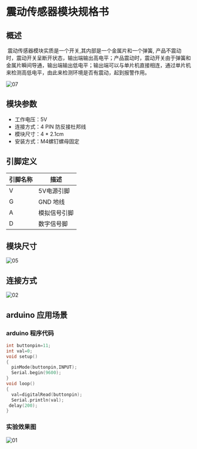 # 震动传感器模块规格书



## 概述

​        震动传感器模块实质是一个开关,其内部是一个金属片和一个弹簧, 产品不震动时，震动开关呈断开状态，输出端输出高电平；产品震动时，震动开关由于弹簧和金属片瞬间导通，输出端输出低电平；输出端可以与单片机直接相连，通过单片机来检测高低电平，由此来检测环境是否有震动，起到报警作用。  

![07](E:\GitLab\sensors-kit\PH2.0模块规格书\47.震动传感器模块\震动传感器模块图片\07.jpg)

## 模块参数

* 工作电压：5V
* 连接方式：4 PIN 防反接杜邦线
* 模块尺寸：4 * 2.1cm
* 安装方式：M4螺钉螺母固定

## 引脚定义

| 引脚名称| 描述 |
|---- |----|
| V | 5V电源引脚 |
| G | GND 地线 |
| A | 模拟信号引脚 |
| D | 数字信号脚 |
## 模块尺寸

![05](E:\GitLab\sensors-kit\PH2.0模块规格书\47.震动传感器模块\震动传感器模块图片\05.jpg)

## 连接方式

![02](E:\GitLab\sensors-kit\PH2.0模块规格书\47.震动传感器模块\震动传感器模块图片\02.jpg)


##  arduino 应用场景

### arduino  程序代码

```c++
int buttonpin=11;  
int val=0;
void setup() 
{ 
  pinMode(buttonpin,INPUT);
  Serial.begin(9600);
}  
void loop() 
{  
  val=digitalRead(buttonpin);
  Serial.println(val);
 delay(200);
}
```

### 实验效果图

![01](E:\GitLab\sensors-kit\PH2.0模块规格书\47.震动传感器模块\震动传感器模块图片\01.jpg)